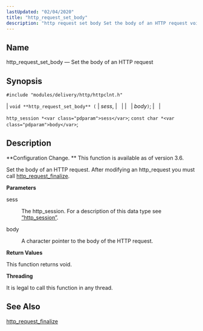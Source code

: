 ```yaml
---
lastUpdated: "02/04/2020"
title: "http_request_set_body"
description: "http request set body Set the body of an HTTP request void http request set body sess body http session sess const char body Configuration Change This function is available as of version 3 6 Set the body of an HTTP request After modifying an http request you must call..."
---
```


<a name="apis.http_request_set_body"></a> 
## Name

http_request_set_body — Set the body of an HTTP request

## Synopsis

`#include "modules/delivery/http/httpclnt.h"`

| `void **http_request_set_body** (` | <var class="pdparam">sess</var>, |   |
|   | <var class="pdparam">body</var>`)`; |   |

`http_session *<var class="pdparam">sess</var>`;
`const char *<var class="pdparam">body</var>`;<a name="idp52614704"></a> 
## Description

**Configuration Change. ** This function is available as of version 3.6.

Set the body of an HTTP request. After modifying an http_request you must call [http_request_finalize](/momentum/3/3-api/apis-http-request-finalize).

**<a name="idp52618208"></a> Parameters**

<dl class="variablelist">

<dt>sess</dt>

<dd>

The http_session. For a description of this data type see [“http_session”](/momentum/3/3-api/structs-http-session).

</dd>

<dt>body</dt>

<dd>

A character pointer to the body of the HTTP request.

</dd>

</dl>

**<a name="idp52623408"></a> Return Values**

This function returns void.

**<a name="idp52624320"></a> Threading**

It is legal to call this function in any thread.

<a name="idp52625424"></a> 
## See Also

[http_request_finalize](/momentum/3/3-api/apis-http-request-finalize)